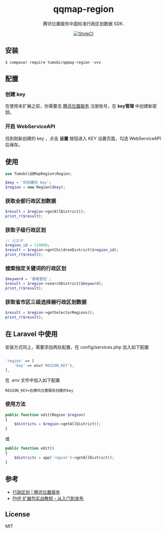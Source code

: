 <h1 align="center"> qqmap-region </h1>

<p align="center"> 腾讯位置服务中国标准行政区划数据 SDK.</p>

<p align="center">
    <a href="https://github.styleci.io/repos/156715216"><img src="https://github.styleci.io/repos/156715216/shield?branch=master" alt="StyleCI"></a>
</p>

## 安装

```shell
$ composer require tumobi/qqmap-region -vvv
```

## 配置
### 创建 key
在使用本扩展之前，你需要去 [腾讯位置服务](https://lbs.qq.com/index.html) 注册账号，在 **key管理** 中创建新密钥。
### 开启 WebServiceAPI
找到刚新创建的 key ，点击 **设置** 按钮进入 KEY 设置页面，勾选 WebServiceAPI 后保存。

## 使用
```php
use Tumobi\QQMapRegion\Region;

$key = '你创建的 key';
$region = new Region($key);
```

### 获取全部行政区划数据
```php
$result = $region->getAllDistrict();
print_r($result);
```
### 获取子级行政区划
```php
// 北京市
$region_id = 110000;
$result = $region->getChildrenDistrict($region_id);
print_r($result);
```

### 搜索指定关键词的行政区划
```php
$keyword = '香格里拉';
$result = $region->searchDistrict($keyword);
print_r($result);
```

### 获取省市区三级选择器行政区划数据
```php
$result = $region->getSelectorRegions();
print_r($result);
```

## 在 Laravel 中使用
安装方式同上，需要添加两处配置，在 config/services.php 加入如下配置
```php

'region' => [
    'key' => env('REGION_KEY'),
],
```

在 .env 文件中加入如下配置
```
REGION_KEY=在腾讯位置服务创建的key

```

### 使用方法
```php
public function edit(Region $region) 
{
    $districts = $region->getAllDistrict();
}
```

或
```php
public function edit() 
{
    $districts = app('region')->getAllDistrict();
}
```

## 参考
+ [行政区划 | 腾讯位置服务](https://lbs.qq.com/webservice_v1/guide-region.html)
+ [PHP 扩展包实战教程 - 从入门到发布](https://laravel-china.org/courses/creating-package?rf=23775)

## License

MIT
